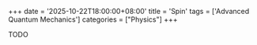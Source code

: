 +++
date = '2025-10-22T18:00:00+08:00'
title = 'Spin'
tags = ['Advanced Quantum Mechanics']
categories = ["Physics"]
+++

TODO